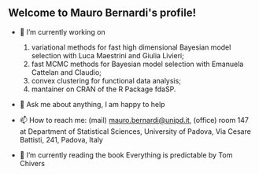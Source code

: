 ## Welcome to Mauro Bernardi's profile! 

- 🔭 I’m currently working on
  1. variational methods for fast high dimensional Bayesian model selection with Luca Maestrini and Giulia Livieri;
  2. fast MCMC methods for Bayesian model selection with Emanuela Cattelan and Claudio;
  3. convex clustering for functional data analysis;
  4. mantainer on CRAN of the R Package fdaSP.
     
- 💬 Ask me about anything, I am happy to help
- 📫 How to reach me: (mail) mauro.bernardi@unipd.it, (office) room 147 at Department of Statistical Sciences, University of Padova, Via Cesare Battisti, 241, Padova, Italy
- 🌱 I’m currently reading the book Everything is predictable by Tom Chivers

<!--
**maurobernardi/maurobernardi** is a ✨ _special_ ✨ repository because its `README.md` (this file) appears on your GitHub profile.

Here are some ideas to get you started:

- 🔭 I’m currently working on zio
- 🌱 I’m currently learning ...
- 👯 I’m looking to collaborate on ...
- 🤔 I’m looking for help with ...
- 💬 Ask me about ...
- 📫 How to reach me: ...
- 😄 Pronouns: ...
- ⚡ Fun fact: ...
-->
